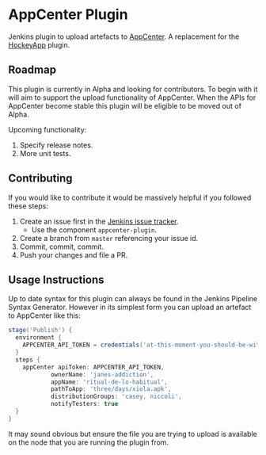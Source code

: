 # AppCenter Plugin

Jenkins plugin to upload artefacts to [AppCenter](https://appcenter.ms). A replacement for the [HockeyApp](https://plugins.jenkins.io/hockeyapp)
plugin.

## Roadmap

This plugin is currently in Alpha and looking for contributors. To begin with it will aim to support the upload
functionality of AppCenter. When the APIs for AppCenter become stable this plugin will be eligible to be moved out of
Alpha.

Upcoming functionality:

1. Specify release notes.
2. More unit tests.

## Contributing

If you would like to contribute it would be massively helpful if you followed these steps:

1. Create an issue first in the [Jenkins issue tracker](https://issues.jenkins-ci.org).
    * Use the component `appcenter-plugin`.
2. Create a branch from `master` referencing your issue id.
3. Commit, commit, commit.
4. Push your changes and file a PR.

## Usage Instructions

Up to date syntax for this plugin can always be found in the Jenkins Pipeline Syntax Generator. However in its
simplest form you can upload an artefact to AppCenter like this:

```Groovy
stage('Publish') {
  environment {
    APPCENTER_API_TOKEN = credentials('at-this-moment-you-should-be-with-us')
  }
  steps {
    appCenter apiToken: APPCENTER_API_TOKEN,
            ownerName: 'janes-addiction',
            appName: 'ritual-de-lo-habitual',
            pathToApp: 'three/days/xiola.apk',
            distributionGroups: 'casey, niccoli',
            notifyTesters: true
  }
}
```

It may sound obvious but ensure the file you are trying to upload is available on the node that you are running the
plugin from.
